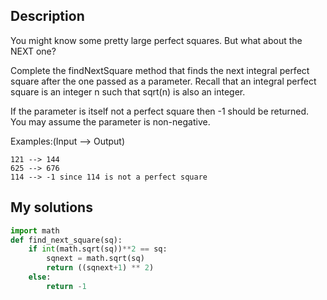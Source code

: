 ## Description

You might know some pretty large perfect squares. But what about the NEXT one?

Complete the findNextSquare method that finds the next integral perfect square after the one passed as a parameter. Recall that an integral perfect square is an integer n such that sqrt(n) is also an integer.

If the parameter is itself not a perfect square then -1 should be returned. You may assume the parameter is non-negative.

Examples:(Input --> Output)
```
121 --> 144
625 --> 676
114 --> -1 since 114 is not a perfect square
```
## My solutions

```py
import math 
def find_next_square(sq):
    if int(math.sqrt(sq))**2 == sq:
        sqnext = math.sqrt(sq)
        return ((sqnext+1) ** 2)
    else:
        return -1
```